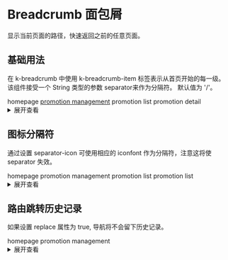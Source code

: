 # Breadcrumb 面包屑

显示当前页面的路径，快速返回之前的任意页面。

## 基础用法

在 k-breadcrumb 中使用 k-breadcrumb-item 标签表示从首页开始的每一级。 该组件接受一个 String 类型的参数 separator来作为分隔符。 默认值为 '/'。

  <k-breadcrumb separator="/">
    <k-breadcrumb-item :to="{ path: '/' }">homepage</k-breadcrumb-item>
    <k-breadcrumb-item><a href="/">promotion management</a></k-breadcrumb-item>
    <k-breadcrumb-item>promotion list</k-breadcrumb-item>
    <k-breadcrumb-item>promotion detail</k-breadcrumb-item>
  </k-breadcrumb>

  <details>
  <summary>展开查看</summary>

  ```vue
  <template>
  <k-breadcrumb separator="/">
    <k-breadcrumb-item :to="{ path: '/' }">homepage</k-breadcrumb-item>
    <k-breadcrumb-item><a href="/">promotion management</a></k-breadcrumb-item>
    <k-breadcrumb-item>promotion list</k-breadcrumb-item>
    <k-breadcrumb-item>promotion detail</k-breadcrumb-item>
  </k-breadcrumb>
  </template>
  ```
  </details>

## 图标分隔符

通过设置 separator-icon 可使用相应的 iconfont 作为分隔符，注意这将使 separator 失效。

  <k-breadcrumb separator-icon="honor">
    <k-breadcrumb-item :to="{ path: '/' }">homepage</k-breadcrumb-item>
    <k-breadcrumb-item>promotion management</k-breadcrumb-item>
    <k-breadcrumb-item to="/">promotion list</k-breadcrumb-item>
    <k-breadcrumb-item>promotion list</k-breadcrumb-item>
  </k-breadcrumb>

  <details>
  <summary>展开查看</summary>

  ```vue
  <template>
  <k-breadcrumb separator-icon="honor">
    <k-breadcrumb-item :to="{ path: '/' }">homepage</k-breadcrumb-item>
    <k-breadcrumb-item>promotion management</k-breadcrumb-item>
    <k-breadcrumb-item to="/">promotion list</k-breadcrumb-item>
    <k-breadcrumb-item>promotion list</k-breadcrumb-item>
  </k-breadcrumb>
  </template>
  ```
  </details>

## 路由跳转历史记录

如果设置 replace 属性为 true, 导航将不会留下历史记录。

  <k-breadcrumb separator-icon="honor">
    <k-breadcrumb-item  :to="{ path: '/' }" replace>homepage</k-breadcrumb-item>
    <k-breadcrumb-item>promotion management</k-breadcrumb-item>
  </k-breadcrumb>

  <details>
  <summary>展开查看</summary>

  ```vue
  <template>
  <k-breadcrumb separator-icon="honor">
    <k-breadcrumb-item  :to="{ path: '/' }" replace>homepage</k-breadcrumb-item>
    <k-breadcrumb-item>promotion management</k-breadcrumb-item>
  </k-breadcrumb>
  </template>
  ```
  </details>